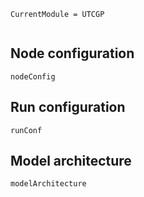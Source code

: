 ```@meta
CurrentModule = UTCGP
```

```@contents
```

## Node configuration
```@docs
nodeConfig
```
## Run configuration 

```@docs
runConf
```
## Model architecture
```@docs
modelArchitecture
```
